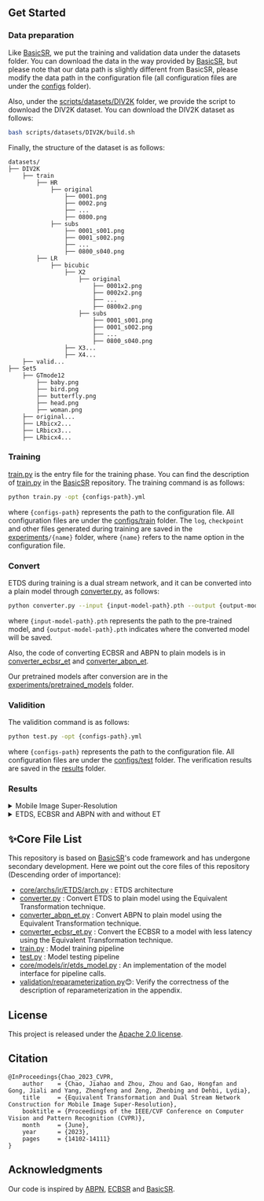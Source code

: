
## Get Started

### Data preparation
Like [BasicSR](https://github.com/XPixelGroup/BasicSR), we put the training and validation data under the datasets folder. You can download the data in the way provided by [BasicSR](https://github.com/XPixelGroup/BasicSR), but please note that our data path is slightly different from BasicSR, please modify the data path in the configuration file (all configuration files are under the [configs](configs) folder).

Also, under the [scripts/datasets/DIV2K](scripts/datasets/DIV2K) folder, we provide the script to download the DIV2K dataset. You can download the DIV2K dataset as follows:

```bash
bash scripts/datasets/DIV2K/build.sh
```

Finally, the structure of the dataset is as follows:

```
datasets/
├── DIV2K
    ├── train
        ├── HR
            ├── original
                ├── 0001.png
                ├── 0002.png
                ├── ...
                ├── 0800.png
            ├── subs
                ├── 0001_s001.png
                ├── 0001_s002.png
                ├── ...
                ├── 0800_s040.png
        ├── LR
            ├── bicubic
                ├── X2
                    ├── original
                        ├── 0001x2.png
                        ├── 0002x2.png
                        ├── ...
                        ├── 0800x2.png
                    ├── subs
                        ├── 0001_s001.png
                        ├── 0001_s002.png
                        ├── ...
                        ├── 0800_s040.png
                ├── X3...
                ├── X4...
    ├── valid...
├── Set5
    ├── GTmode12
        ├── baby.png
        ├── bird.png
        ├── butterfly.png
        ├── head.png
        ├── woman.png
    ├── original...
    ├── LRbicx2...
    ├── LRbicx3...
    ├── LRbicx4...
```

### Training

[train.py](train.py) is the entry file for the training phase. You can find the description of [train.py](train.py) in the [BasicSR](https://github.com/XPixelGroup/BasicSR) repository. The training command is as follows:
```bash
python train.py -opt {configs-path}.yml
```
where `{configs-path}` represents the path to the configuration file. All configuration files are under the [configs/train](configs/train) folder. The `log`, `checkpoint` and other files generated during training are saved in the [experiments](./experiments)`/{name}` folder, where `{name}` refers to the name option in the configuration file.


### Convert
ETDS during training is a dual stream network, and it can be converted into a plain model through [converter.py](converter.py), as follows:
```bash
python converter.py --input {input-model-path}.pth --output {output-model-path}.pth
```
where `{input-model-path}.pth` represents the path to the pre-trained model, and `{output-model-path}.pth` indicates where the converted model will be saved.

Also, the code of converting ECBSR and ABPN to plain models is in [converter_ecbsr_et](converter_ecbsr_et.py) and [converter_abpn_et](converter_abpn_et.py).

Our pretrained models after conversion are in the [experiments/pretrained_models](./experiments/pretrained_models) folder.

### Validition
The validition command is as follows:
```bash
python test.py -opt {configs-path}.yml
```
where `{configs-path}` represents the path to the configuration file. All configuration files are under the [configs/test](configs/test) folder. The verification results are saved in the [results](./results) folder.

### Results

<details>
<summary>Mobile Image Super-Resolution</summary>
<p align="center">
  <img width="900" src="./asserts/tables/table-all.png">
</p>
</details>

<details>
<summary>ETDS, ECBSR and ABPN with and without ET</summary>
<p align="center">
  <img width="900" src="./asserts/tables/table-ablation-1.png">
  <img width="900" src="./asserts/tables/table-ablation-2.png">
</p>
</details>
<!-- 
<details>
<summary>others (e.g., ECBSR and ABPN) with and without ET</summary>
<p align="center">
</p>
</details> -->

## ✨Core File List
This repository is based on [BasicSR](https://github.com/XPixelGroup/BasicSR)'s code framework and has undergone secondary development. Here we point out the core files of this repository (Descending order of importance):

- [core/archs/ir/ETDS/arch.py](core/archs/ir/ETDS/arch.py) : ETDS architecture
- [converter.py](converter.py) : Convert ETDS to plain model using the Equivalent Transformation technique.
- [converter_abpn_et.py](converter_abpn_et.py) : Convert ABPN to plain model using the Equivalent Transformation technique.
- [converter_ecbsr_et.py](converter_ecbsr_et.py) : Convert the ECBSR to a model with less latency using the Equivalent Transformation technique.
- [train.py](train.py) : Model training pipeline
- [test.py](test.py) : Model testing pipeline
- [core/models/ir/etds_model.py](core/models/ir/etds_model.py) : An implementation of the model interface for pipeline calls.
- [validation/reparameterization.py](scripts/validation/reparameterization.py)😊: Verify the correctness of the description of reparameterization in the appendix.

## License
This project is released under the [Apache 2.0 license](LICENSE.txt).

## Citation
```
@InProceedings{Chao_2023_CVPR,
    author    = {Chao, Jiahao and Zhou, Zhou and Gao, Hongfan and Gong, Jiali and Yang, Zhengfeng and Zeng, Zhenbing and Dehbi, Lydia},
    title     = {Equivalent Transformation and Dual Stream Network Construction for Mobile Image Super-Resolution},
    booktitle = {Proceedings of the IEEE/CVF Conference on Computer Vision and Pattern Recognition (CVPR)},
    month     = {June},
    year      = {2023},
    pages     = {14102-14111}
}
```

## Acknowledgments
Our code is inspired by [ABPN](https://github.com/NJU-Jet/SR_Mobile_Quantization), [ECBSR](https://github.com/xindongzhang/ECBSR) and [BasicSR](https://github.com/XPixelGroup/BasicSR).

